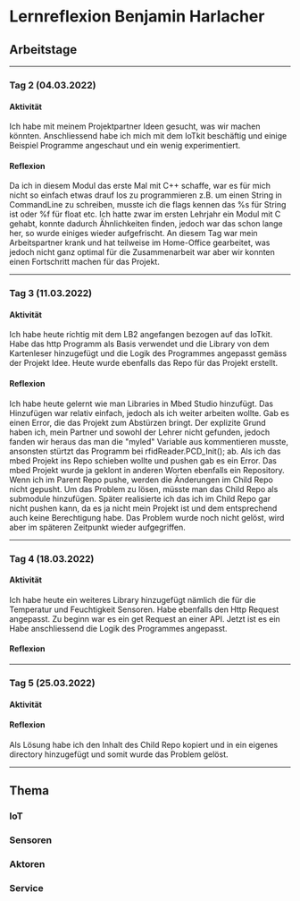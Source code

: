 # Lernreflexion Benjamin Harlacher

## Arbeitstage
---
### Tag 2 (04.03.2022)
#### Aktivität
Ich habe mit meinem Projektpartner Ideen gesucht, was wir machen könnten. Anschliessend habe ich mich mit dem IoTkit beschäftig und einige Beispiel Programme angeschaut und ein wenig experimentiert.

#### Reflexion
Da ich in diesem Modul das erste Mal mit C++ schaffe, war es für mich nicht so einfach etwas drauf los zu programmieren z.B. um einen String in CommandLine zu schreiben, musste ich die flags kennen das %s für String ist oder %f für float etc. Ich hatte zwar im ersten Lehrjahr ein Modul mit C gehabt, konnte dadurch Ähnlichkeiten finden, jedoch war das schon lange her, so wurde einiges wieder aufgefrischt. An diesem Tag war mein Arbeitspartner krank und hat teilweise im Home-Office gearbeitet, was jedoch nicht ganz optimal für die Zusammenarbeit war aber wir konnten einen Fortschritt machen für das Projekt.

---

### Tag 3 (11.03.2022)
#### Aktivität
Ich habe heute richtig mit dem LB2 angefangen bezogen auf das IoTkit. Habe das http Programm als Basis verwendet und die Library von dem Kartenleser hinzugefügt und die Logik des Programmes angepasst gemäss der Projekt Idee. Heute wurde ebenfalls das Repo für das Projekt erstellt.
#### Reflexion 
Ich habe heute gelernt wie man Libraries in Mbed Studio hinzufügt. Das Hinzufügen war relativ einfach, jedoch als ich weiter arbeiten wollte. Gab es einen Error, die das Projekt zum Abstürzen bringt. Der explizite Grund haben ich, mein Partner und sowohl der Lehrer nicht gefunden, jedoch fanden wir heraus das man die "myled" Variable aus kommentieren musste, ansonsten stürtzt das Programm bei rfidReader.PCD_Init(); ab. Als ich das mbed Projekt ins Repo schieben wollte und pushen gab es ein Error. Das mbed Projekt wurde ja geklont in anderen Worten ebenfalls ein Repository. Wenn ich im Parent Repo pushe, werden die Änderungen im Child Repo nicht gepusht.
Um das Problem zu lösen, müsste man das Child Repo als submodule hinzufügen. Später realisierte ich das ich im Child Repo gar nicht pushen kann, da es ja nicht mein Projekt ist und dem entsprechend auch keine Berechtigung habe. Das Problem wurde noch nicht gelöst, wird aber im späteren Zeitpunkt wieder aufgegriffen.

---

### Tag 4 (18.03.2022)
#### Aktivität
Ich habe heute ein weiteres Library hinzugefügt nämlich die für die Temperatur und Feuchtigkeit Sensoren. Habe ebenfalls den Http Request angepasst. Zu beginn war es ein get Request an einer API. Jetzt ist es ein Habe anschliessend die Logik des Programmes angepasst.
#### Reflexion
---
### Tag 5 (25.03.2022)
#### Aktivität
#### Reflexion
Als Lösung habe ich den Inhalt des Child Repo kopiert und in ein eigenes directory hinzugefügt und somit wurde das Problem gelöst.

---
## Thema
### IoT
### Sensoren
### Aktoren
### Service

